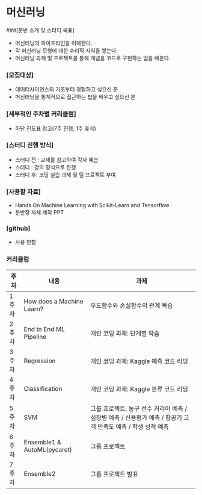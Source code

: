 # 머신러닝

###[분반 소개 및 스터디 목표] 

- 머신러닝의 파이프라인을 이해한다.
- 각 머신러닝 모형에 대한 수리적 지식을 쌓는다.
- 머신러닝 과제 및 프로젝트를 통해 개념을 코드로 구현하는 법을 배운다.

### [모집대상]

- 데이터사이언스의 기초부터 경험하고 싶으신 분
- 머신러닝을 통계적으로 접근하는 법을 배우고 싶으신 분

### [세부적인 주차별 커리큘럼]

- 하단 진도표 참고(7주 진행, 1주 휴식)

### [스터디 진행 방식]

- 스터디 전 : 교재를 참고하여 각자 예습
- 스터디 : 강의 형식으로 진행
- 스터디 후: 코딩 실습 과제 및 팀 프로젝트 부여

### [사용할 자료]

- Hands On Machine Learning with Scikit-Learn and Tensorflow
- 분반장 자체 제작 PPT

### [github]

- 사용 안함

### 커리큘럼
|주차|내용|과제|
|---|---|---|
|1주차|How does a Machine Learn?|우도함수와 손실함수의 관계 복습|
|2주차|End to End ML Pipeline|개인 코딩 과제: 단계별 학습|
|3주차|Regression|개인 코딩 과제: Kaggle 예측 코드 리딩|
|4주차|Classification|개인 코딩 과제: Kaggle 분류 코드 리딩|
|5주차|SVM|그룹 프로젝트: 농구 선수 커리어 예측 / 심장병 예측 / 신용평가 예측 / 항공기 고객 만족도 예측 / 학생 성적 예측|
|6주차|Ensemble1 & AutoML(pycaret)|그룹 프로젝트|
|7주차|Ensemble2|그룹 프로젝트 발표|
